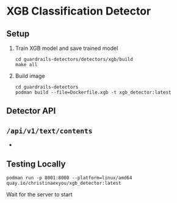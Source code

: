 # XGB Classification Detector

## Setup
1. Train XGB model and save trained model
    ```
    cd guardrails-detectors/detectors/xgb/build
    make all
    ```

2. Build image
    ```
    cd guardrails-detectors
    podman build --file=Dockerfile.xgb -t xgb_detector:latest
    ```

## Detector API
## `/api/v1/text/contents`
*

## Testing Locally
```
podman run -p 8001:8000 --platform=linux/amd64 quay.io/christinaexyou/xgb_detector:latest
```

Wait for the server to start
```
```